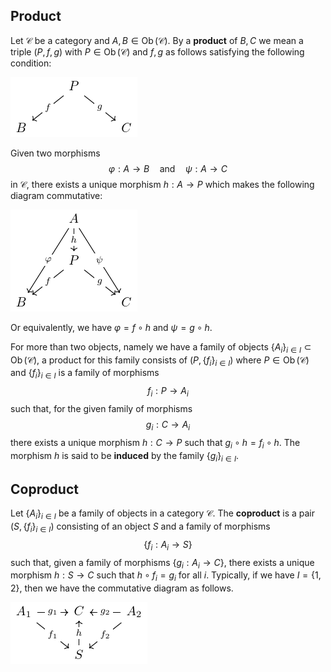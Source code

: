 ## Product

Let $\mathcal{C}$ be a category and $A,B \in \operatorname{Ob}(\mathcal{C})$. By a **product** of $B,C$ we mean a triple $(P,f,g)$ with $P \in \operatorname{Ob}(\mathcal{C})$ and $f,g$ as follows satisfying the following condition:

![diagram-000001](img\diagram-000001.png)

Given two morphisms
$$
\varphi: A \to B \quad \text{and} \quad \psi: A \to C
$$
in $\mathcal{C}$, there exists a unique morphism $h: A \to P$ which makes the following diagram commutative:

![diagram-000001](img\diagram-000002.png)

Or equivalently, we have $\varphi=f \circ h$ and $\psi = g \circ h$.

For more than two objects, namely we have a family of objects $\{A_i\}_{i \in I}\subset\operatorname{Ob}(\mathcal{C})$, a product for this family consists of $(P,\{f_i\}_{i\in{I}})$ where $P \in \operatorname{Ob}(\mathcal{C})$ and $\{f_i\}_{i\in{I}}$ is a family of morphisms
$$
f_i:P \to A_i
$$
such that, for the given family of morphisms
$$
g_i:C \to A_i
$$
there exists a unique morphism $h: C \to P$ such that $g_i \circ h = f_i \circ h$. The morphism $h$ is said to be **induced** by the family $\{g_i\}_{i \in I}$.

## Coproduct

Let $\{A_i\}_{i\in{I}}$ be a family of objects in a category $\mathcal{C}$. The **coproduct** is a pair $(S,\{f_i\}_{i \in I})$ consisting of an object $S$ and a family of morphisms
$$
\{f_i:A_i \to S\}
$$
such that, given a family of morphisms $\{g_i:A_i \to C\}$, there exists a unique morphism $h: S \to C$ such that $h \circ f_i=g_i$ for all $i$. Typically, if we have $I=\{1,2\}$, then we have the commutative diagram as follows.

![diagram-000001](img\diagram-000003.png)